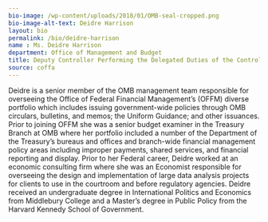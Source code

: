 ```yaml
---
bio-image: /wp-content/uploads/2018/01/OMB-seal-cropped.png
bio-image-alt-text: Deidre Harrison
layout: bio
permalink: /bio/deidre-harrison
name : Ms. Deidre Harrison
department: Office of Management and Budget
title: Deputy Controller Performing the Delegated Duties of the Controller
source: coffa
---
```


<p>Deidre is a senior member of the OMB management team responsible for overseeing the Office of Federal Financial Management’s (OFFM) diverse portfolio which includes issuing government-wide policies through OMB circulars, bulletins, and memos; the Uniform Guidance; and other issuances. Prior to joining OFFM she was a senior budget examiner in the Treasury Branch at OMB where her portfolio included a number of the Department of the Treasury’s bureaus and offices and branch-wide financial management policy areas including improper payments, shared services, and financial reporting and display. Prior to her Federal career, Deidre worked at an economic consulting firm where she was an Economist responsible for overseeing the design and implementation of large data analysis projects for clients to use in the courtroom and before regulatory agencies. Deidre received an undergraduate degree in International Politics and Economics from Middlebury College and a Master’s degree in Public Policy from the Harvard Kennedy School of Government.</p>
